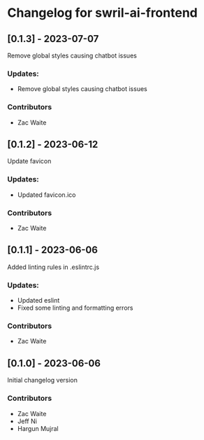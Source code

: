 # Changelog for swril-ai-frontend

## [0.1.3] - 2023-07-07
Remove global styles causing chatbot issues
### Updates:
- Remove global styles causing chatbot issues
### Contributors
- Zac Waite

## [0.1.2] - 2023-06-12
Update favicon
### Updates:
- Updated favicon.ico
### Contributors
- Zac Waite

## [0.1.1] - 2023-06-06
Added linting rules in .eslintrc.js
### Updates:
- Updated eslint
- Fixed some linting and formatting errors
### Contributors
- Zac Waite

## [0.1.0] - 2023-06-06
Initial changelog version
### Contributors
- Zac Waite
- Jeff Ni
- Hargun Mujral
